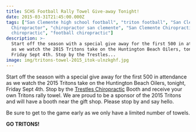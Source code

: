 ```yaml
---
title: SCHS Football Rally Towel Give-away Tonight!
date: 2015-03-31T21:45:00.000Z
tags: ["San Clemente high school football", "triton football", "San Clemente
  Chiropractor", "chiropractor san clemente", "San Clemente Chiropractic", "sports
  chiropractic", "football chiropractic"]
description: >-
  Start off the season with a special give away for the first 500 in attendance
  as we watch the 2015 Tritons take on the Huntington Beach Oilers, tonight,
  Friday Sept 4th. Stop by the Trestles...
image: img/tritons-towel-2015_itok-ulnzkghf.jpg
---
```

Start off the season with a special give away for the first 500 in attendance as we watch the 2015 Tritons take on the Huntington Beach Oilers, tonight, Friday Sept 4th. Stop by the [](<>)[Trestles Chiropractic](../why-structural-chiropractic.html "Structural Shift") Booth and receive your own Tritons rally towel. We are proud to be a sponsor of the 2015 Tritons and will have a booth near the gift shop. Please stop by and say hello.

Be sure to get to the game early as we only have a limited number of towels.

**GO TRITONS!**